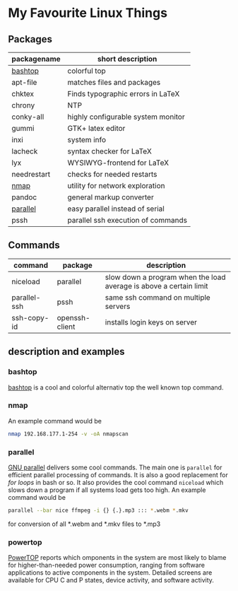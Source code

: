 # My Favourite Linux Things

## Packages

| packagename          | short description                  |
| -------------------- | ---------------------------------- |
| [bashtop](#bashtop)  | colorful top                       |
| apt-file             | matches files and packages         |
| chktex               | Finds typographic errors in LaTeX  |
| chrony               | NTP                                |
| conky-all            | highly configurable system monitor |
| gummi                | GTK+ latex editor                  |
| inxi                 | system info                        |
| lacheck              | syntax checker for LaTeX           |
| lyx                  | WYSIWYG-frontend for LaTeX         |
| needrestart          | checks for needed restarts         |
| [nmap](#nmap)        | utility for network exploration    |
| pandoc               | general markup converter           |
| [parallel](#parallel)| easy parallel instead of serial    |
| pssh                 | parallel ssh execution of commands |

## Commands

| command      | package        | description                          |
| ------------ | -------------- | ------------------------------------ |
| niceload     | parallel       | slow down a program when the load average is above a certain limit|
| parallel-ssh | pssh           | same ssh command on multiple servers |
| ssh-copy-id  | openssh-client | installs login keys on server        |

## description and examples

### bashtop

[bashtop](https://github.com/aristocratos/bashtop) is a cool and colorful alternativ top the well known top command.

### nmap

An example command would be

```bash
nmap 192.168.177.1-254 -v -oA nmapscan
```

### parallel

[GNU parallel](https://www.gnu.org/software/parallel/) delivers some cool commands.
The main one is `parallel` for efficient parallel processing of commands.
It is also a good replacement for *for loops* in bash or so.
It also provides the cool command `niceload` which slows down a program if all systems load gets too high.
An example command would be

```bash
parallel --bar nice ffmpeg -i {} {.}.mp3 ::: *.webm *.mkv
```

for conversion of all \*.webm and \*.mkv files to *.mp3

### powertop

[PowerTOP](https://01.org/powertop/) reports which omponents in the system are most likely to blame for higher-than-needed power consumption, ranging from software applications to active components in the system.
Detailed screens are  available for CPU C and P states, device activity, and software activity.
